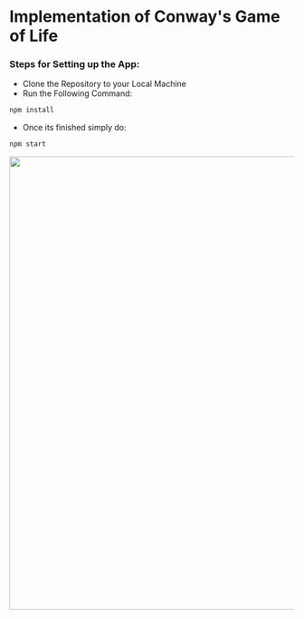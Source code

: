 # Implementation of Conway's Game of Life

### Steps for Setting up the App:
* Clone the Repository to your Local Machine
* Run the Following Command:
 ```bash
 npm install 
 ```
 * Once its finished simply do:
 
  ```bash
 npm start 
 ```
 
 <p align="center">
  <img width="800" src="https://user-images.githubusercontent.com/66672417/85195445-3471f480-b2f0-11ea-888e-d7faa74ac315.jpg">
</p>

